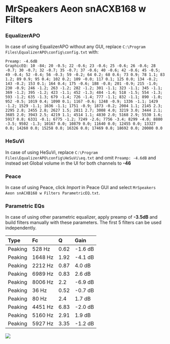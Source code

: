# MrSpeakers Aeon snACXB168 w Filters

### EqualizerAPO
In case of using EqualizerAPO without any GUI, replace `C:\Program Files\EqualizerAPO\config\config.txt`
with:
```
Preamp: -4.6dB
GraphicEQ: 10 -84; 20 -0.5; 22 -0.6; 23 -0.6; 25 -0.6; 26 -0.6; 28 -0.7; 30 -0.7; 32 -0.7; 35 -0.7; 37 -0.6; 40 -0.6; 42 -0.6; 45 -0.5; 49 -0.4; 52 -0.4; 56 -0.3; 59 -0.2; 64 0.2; 68 0.6; 73 0.9; 78 1.1; 83 1.2; 89 0.9; 95 0.4; 102 0.2; 109 -0.0; 117 0.1; 125 0.0; 134 -0.2; 143 -0.2; 153 0.1; 164 0.4; 175 -0.6; 188 -0.8; 201 -0.9; 215 -1.0; 230 -0.9; 246 -1.2; 263 -1.2; 282 -1.2; 301 -1.1; 323 -1.1; 345 -1.1; 369 -1.2; 395 -1.2; 423 -1.1; 452 -1.3; 484 -1.4; 518 -1.5; 554 -1.3; 593 -1.2; 635 -1.3; 679 -1.4; 726 -1.4; 777 -1.1; 832 -1.1; 890 -1.0; 952 -0.5; 1019 0.4; 1090 0.1; 1167 -0.6; 1248 -0.9; 1336 -1.1; 1429 -1.2; 1529 -1.1; 1636 -1.1; 1751 -0.9; 1873 -0.2; 2004 1.1; 2145 2.3; 2295 2.8; 2455 2.8; 2627 1.5; 2811 2.7; 3008 4.0; 3219 3.0; 3444 2.1; 3685 2.0; 3943 2.5; 4219 1.1; 4514 1.1; 4830 2.0; 5168 2.9; 5530 1.6; 5917 0.8; 6331 -0.1; 6775 -1.2; 7249 -2.6; 7756 -3.4; 8299 -4.0; 8880 -3.5; 9502 -1.3; 10167 0.0; 10879 0.0; 11640 0.0; 12455 0.0; 13327 0.0; 14260 0.0; 15258 0.0; 16326 0.0; 17469 0.0; 18692 0.0; 20000 0.0
```

### HeSuVi
In case of using HeSuVi, replace `C:\Program Files\EqualizerAPO\config\HeSuVi\eq.txt` and omit `Preamp:
-4.6dB` and instead set Global volume in the UI for both channels to **-46**

### Peace
In case of using Peace, click *Import* in Peace GUI and select `MrSpeakers Aeon snACXB168 w Filters ParametricEQ.txt`.

### Parametric EQs
In case of using other parametric equalizer, apply preamp of **-3.5dB** and build filters manually with
these parameters. The first 5 filters can be used independently.

| Type    | Fc      |    Q | Gain    |
|:--------|:--------|:-----|:--------|
| Peaking | 528 Hz  | 0.62 | -1.6 dB |
| Peaking | 1648 Hz | 1.92 | -4.1 dB |
| Peaking | 2212 Hz | 0.87 | 4.0 dB  |
| Peaking | 6989 Hz | 0.83 | 2.6 dB  |
| Peaking | 8006 Hz | 2.2  | -6.9 dB |
| Peaking | 36 Hz   | 0.52 | -0.7 dB |
| Peaking | 80 Hz   | 2.4  | 1.7 dB  |
| Peaking | 4451 Hz | 6.83 | -2.0 dB |
| Peaking | 5160 Hz | 2.91 | 1.9 dB  |
| Peaking | 5927 Hz | 3.35 | -1.2 dB |

![](https://raw.githubusercontent.com/jaakkopasanen/AutoEq/master/results/innerfidelity/sbaf-serious/MrSpeakers%20Aeon%20snACXB168%20w%20Filters/MrSpeakers%20Aeon%20snACXB168%20w%20Filters.png)